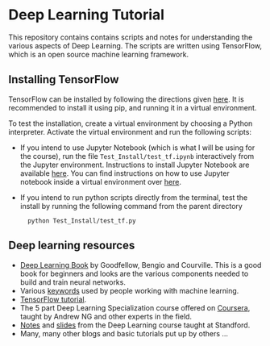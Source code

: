 # Deep Learning Tutorial

This repository contains contains scripts and notes for understanding the various aspects of Deep Learning. The scripts are written using TensorFlow, which is an open source machine learning framework.

## Installing TensorFlow
TensorFlow can be installed by following the directions given [here](https://www.tensorflow.org/install). It is recommended to install it using pip, and running it in a virtual environment.

To test the installation, create a virtual environment by choosing a Python interpreter. Activate the virtual environment and run the following scripts:

* If you intend to use Jupyter Notebook (which is what I will be using for the course), run the file `Test_Install/test_tf.ipynb` interactively from the Jupyter environment. Instructions to install Jupyter Notebook are available [here](https://jupyter.org/install). You can find instructions on how to use Jupyter notebook inside a virtual environment over [here](https://anbasile.github.io/programming/2017/06/25/jupyter-venv/).

* If you intend to run python scripts directly from the terminal, test the install by running the following command from the parent directory

		python Test_Install/test_tf.py
	
		

## Deep learning resources

*  [Deep Learning Book](https://www.deeplearningbook.org/) by Goodfellow, Bengio and Courville. This is a good book for beginners and looks are the various components needed to build and train neural networks.
*  Various [keywords](http://www.wildml.com/deep-learning-glossary/) used by people working with machine learning.
*  [TensorFlow tutorial](https://www.tensorflow.org/tutorials/).
*  The 5 part Deep Learning Specialization course offered on [Coursera](https://www.coursera.org/specializations/deep-learning), taught by Andrew NG and other experts in the field.
*  [Notes](https://stats385.github.io/cheat_sheet) and [slides](https://stats385.github.io/lecture_slides) from the Deep Learning course taught at Standford.
*  Many, many other blogs and basic tutorials put up by others ...